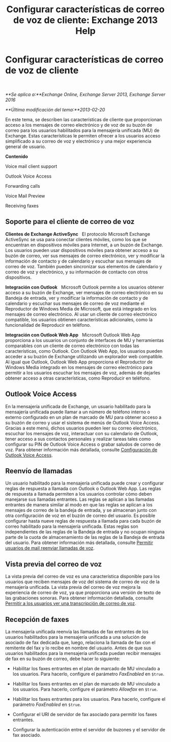 ﻿---
title: 'Configurar características de correo de voz de cliente: Exchange 2013 Help'
TOCTitle: Configurar características de correo de voz de cliente
ms:assetid: 5e661cfd-d34e-4caa-91a5-967bbecb75eb
ms:mtpsurl: https://technet.microsoft.com/es-es/library/JJ673529(v=EXCHG.150)
ms:contentKeyID: 50556794
ms.date: 05/22/2018
mtps_version: v=EXCHG.150
ms.translationtype: MT
---

# Configurar características de correo de voz de cliente

 

_**Se aplica a:**Exchange Online, Exchange Server 2013, Exchange Server 2016_

_**Última modificación del tema:**2013-02-20_

En este tema, se describen las características de cliente que proporcionan acceso a los mensajes de correo electrónico y de voz de su buzón de correo para los usuarios habilitados para la mensajería unificada (MU) de Exchange. Estas características le permiten ofrecer a los usuarios acceso simplificado a su correo de voz y electrónico y una mejor experiencia general de usuario.

**Contenido**

Voice mail client support

Outlook Voice Access

Forwarding calls

Voice Mail Preview

Receiving faxes

## Soporte para el cliente de correo de voz

**Clientes de Exchange ActiveSync**   El protocolo Microsoft Exchange ActiveSync se usa para conectar clientes móviles, como los que se encuentran en dispositivos móviles para Internet, a un buzón de Exchange. Los usuarios pueden usar dispositivos móviles para obtener acceso a su buzón de correo, ver sus mensajes de correo electrónico, ver y modificar la información de contacto y de calendario y escuchar sus mensajes de correo de voz. También pueden sincronizar sus elementos de calendario y correo de voz y electrónico, y su información de contacto con otros dispositivos.

**Integración con Outlook**   Microsoft Outlook permite a los usuarios obtener acceso a su buzón de Exchange, ver mensajes de correo electrónico en su Bandeja de entrada, ver y modificar la información de contacto y de calendario y escuchar sus mensajes de correo de voz mediante el Reproductor de Windows Media de Microsoft, que está integrado en los mensajes de correo electrónico. Al usar un cliente de correo electrónico compatible, los usuarios obtienen características adicionales, como la funcionalidad de Reproducir en teléfono.

**Integración con Outlook Web App**   Microsoft Outlook Web App proporciona a los usuarios un conjunto de interfaces de MU y herramientas comparables con un cliente de correo electrónico con todas las características, como Outlook. Con Outlook Web App, los usuarios pueden acceder a su buzón de Exchange utilizando un explorador web compatible. Al igual que Outlook, Outlook Web App proporciona el Reproductor de Windows Media integrado en los mensajes de correo electrónico para permitir a los usuarios escuchar los mensajes de voz, además de dejarles obtener acceso a otras características, como Reproducir en teléfono.

## Outlook Voice Access

En la mensajería unificada de Exchange, un usuario habilitado para la mensajería unificada puede llamar a un número de teléfono interno o externo configurado en un plan de marcado de MU para obtener acceso a su buzón de correo y usar el sistema de menús de Outlook Voice Access. Gracias a este menú, dichos usuarios pueden leer su correo electrónico, escuchar los mensajes de voz, interactuar con su calendario de Outlook, tener acceso a sus contactos personales y realizar tareas tales como configurar su PIN de Outlook Voice Access o grabar saludos de correo de voz. Para obtener información más detallada, consulte [Configuración de Outlook Voice Access](setting-up-outlook-voice-access-exchange-2013-help.md).

## Reenvío de llamadas

Un usuario habilitado para la mensajería unificada puede crear y configurar reglas de respuesta a llamada con Outlook o Outlook Web App. Las reglas de respuesta a llamada permiten a los usuarios controlar cómo deben manejarse sus llamadas entrantes. Las reglas se aplican a las llamadas entrantes de manera similar al modo en que las reglas se aplican a los mensajes de correo de la bandeja de entrada, y se almacenan junto con otra configuración de voz en el buzón de correo del usuario. Es posible configurar hasta nueve reglas de respuesta a llamada para cada buzón de correo habilitado para la mensajería unificada. Estas reglas son independientes de las reglas de la Bandeja de entrada y no ocupan ninguna parte de la cuota de almacenamiento de las reglas de la Bandeja de entrada del usuario. Para obtener información más detallada, consulte [Permitir usuarios de mail reenviar llamadas de voz](allow-voice-mail-users-to-forward-calls-exchange-2013-help.md).

## Vista previa del correo de voz

La vista previa del correo de voz es una característica disponible para los usuarios que reciben mensajes de voz del sistema de correo de voz de la mensajería unificada. La vista previa del correo de voz mejora la experiencia de correo de voz, ya que proporciona una versión de texto de las grabaciones sonoras. Para obtener información detallada, consulte [Permitir a los usuarios ver una transcripción de correo de voz](allow-users-to-see-a-voice-mail-transcript-exchange-2013-help.md).

## Recepción de faxes

La mensajería unificada reenvía las llamadas de fax entrantes de los usuarios habilitados para la mensajería unificada a una solución de asociado de fax dedicada que, luego, relaciona la llamada de fax con el remitente del fax y lo recibe en nombre del usuario. Antes de que sus usuarios habilitados para la mensajería unificada puedan recibir mensajes de fax en su buzón de correo, debe hacer lo siguiente:

  - Habilitar los faxes entrantes en el plan de marcado de MU vinculado a los usuarios. Para hacerlo, configure el parámetro *FaxEnabled* en `$true`.

  - Habilitar los faxes entrantes en el plan de marcado de MU vinculado a los usuarios. Para hacerlo, configure el parámetro *Allowfax* en `$true`.

  - Habilitar los faxes entrantes para los usuarios. Para hacerlo, configure el parámetro *FaxEnabled* en `$true`.

  - Configurar el URI de servidor de fax asociado para permitir los faxes entrantes.

  - Configurar la autenticación entre el servidor de buzones y el servidor de fax asociado.

